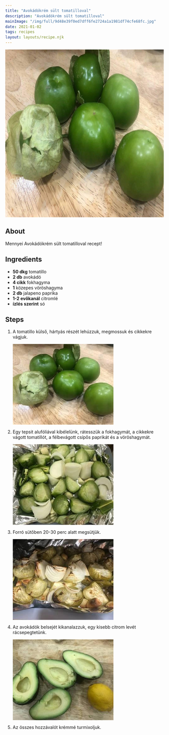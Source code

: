 ```yaml
---
title: "Avokádókrém sült tomatilloval"
description: "Avokádókrém sült tomatilloval"
mainImage: "/img/full/9d48e39f0ed7dff6fe2724a1a1981df74cfe68fc.jpg"
date: 2021-01-02
tags: recipes
layout: layouts/recipe.njk
---
```

                        
<p align="center"><a href="https://cookpad.com/hu/receptek/14009188-avokadokrem-sult-tomatilloval" rel="Recipe source page"><img width="751" height="532" src="/img/full/9d48e39f0ed7dff6fe2724a1a1981df74cfe68fc.jpg"/></a></p>

## About
Mennyei Avokádókrém sült tomatilloval recept! 

>  

## Ingredients
* **50 dkg** tomatillo
* **2 db** avokádó
* **4 cikk** fokhagyma
* **1** közepes vöröshagyma
* **2 db** jalapeno paprika
* **1-2 evőkanál** citromlé
* **ízlés szerint** só

## Steps

1. A tomatillo külső, hártyás részét lehúzzuk, megmossuk és cikkekre vágjuk.
 
    <p><img width="320" height="256" align="left" src="/img/full/20bebdf20eb7e013ef06e68eecb6b24407852a01.jpg"/></p><div style="clear: both"/>

2. Egy tepsit alufóliával kibélelünk, rátesszük a fokhagymát, a cikkekre vágott tomatillót, a félbevágott csípős paprikát és a vöröshagymát.
 
    <p><img width="320" height="256" align="left" src="/img/full/541364d1d6a948b21a7add62a0831fcd2a7f9d9b.jpg"/></p><div style="clear: both"/>

3. Forró sütőben 20-30 perc alatt megsütjük.
 
    <p><img width="320" height="256" align="left" src="/img/full/264a834869a08108cf3a4d2e4e658b3304ec239b.jpg"/></p><div style="clear: both"/>

4. Az avokádók belsejét kikanalazzuk, egy kisebb citrom levét rácsepegtetünk.
 
    <p><img width="320" height="256" align="left" src="/img/full/e165fedf56629bc7cbd22eb6c69a79375702e116.jpg"/></p><div style="clear: both"/>

5. Az összes hozzávalót krémmé turmixoljuk.
 
    <div style="clear: both"/>

